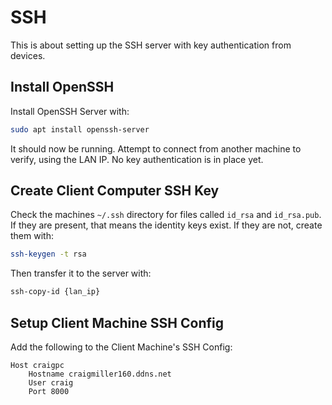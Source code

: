 # SSH

This is about setting up the SSH server with key authentication from devices.

## Install OpenSSH

Install OpenSSH Server with:

```bash
sudo apt install openssh-server
```

It should now be running. Attempt to connect from another machine to verify, using the LAN IP. No key authentication is in place yet.

## Create Client Computer SSH Key

Check the machines `~/.ssh` directory for files called `id_rsa` and `id_rsa.pub`. If they are present, that means the identity keys exist. If they are not, create them with:

```bash
ssh-keygen -t rsa
```

Then transfer it to the server with:

```bash
ssh-copy-id {lan_ip}
```

## Setup Client Machine SSH Config

Add the following to the Client Machine's SSH Config:

```
Host craigpc
    Hostname craigmiller160.ddns.net
    User craig
    Port 8000
```